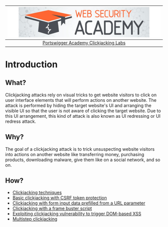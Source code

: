 | [![Portswigger Clickjacking Labs](../../_static/images/pal.png)](https://portswigger.net/web-security/all-labs#clickjacking) |
|:--:|
| [Portswigger Academy Clickjacking Labs](https://portswigger.net/web-security/all-labs#clickjacking) |

# Introduction

## What?

Clickjacking attacks rely on visual tricks to get website visitors to click on user interface elements that will perform actions on another website. The attack is performed by hiding the target website's UI and arranging the visible UI so that the user is not aware of clicking the target website. Due to this UI arrangement, this kind of attack is also known as UI redressing or UI redress attack.

## Why?

The goal of a clickjacking attack is to trick unsuspecting website visitors into actions on another website like transferring money, purchasing products, downloading malware, give them like on a social network, and so on. 

## How?

* [Clickjacking techniques](clickjacking.md)
* [Basic clickjacking with CSRF token protection](1.md)
* [Clickjacking with form input data prefilled from a URL parameter](2.md)
* [Clickjacking with a frame buster script](3.md)
* [Exploiting clickjacking vulnerability to trigger DOM-based XSS](4.md)
* [Multistep clickjacking](5.md)